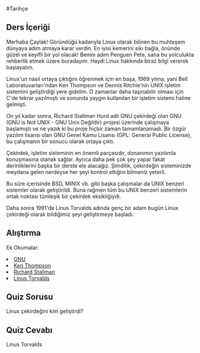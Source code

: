 #Tarihçe

## Ders İçeriği

Merhaba Çaylak! Göründüğü kadarıyla Linux olarak bilinen bu muhteşem dünyaya adım atmaya karar verdin. En iyisi kemerini sıkı bağla, önünde güzel ve keyifli bir yol olacak! Benim adım Penguen Pete, sana bu yolculukta rehberlik etmek üzere buradayım. Haydi Linux hakkında biraz bilgi vererek başlayalım.

Linux'un nasıl ortaya çıktığını öğrenmek için en başa, 1969 yılına, yani Bell Laboratuvarları'ndan Ken Thompson ve Dennis Ritchie'nin UNIX işletim sistemini geliştirdiği yere gidelim. O zamanlar daha taşınabilir olması için C'de tekrar yazılmıştı ve sonunda yaygın kullanılan bir işletim sistemi haline gelmişti.

On yıl kadar sonra, Richard Stallman Hurd adlı GNU çekirdeği olan GNU (GNU is Not UNIX - GNU Unix Değildir) projesi üzerinde çalışmaya başlamıştı ve ne yazık ki bu proje hiçbir zaman tamamlanamadı. Bir özgür yazılım lisansı olan GNU Genel Kamu Lisansı (GPL: General Public License), bu çalışmanın bir sonucu olarak ortaya çıktı.

Çekirdek, işletim sisteminin en önemli parçasıdır, donanımın yazılımla konuşmasına olanak sağlar. Ayrıca daha pek çok şey yapar fakat derinliklerini başka bir derste ele alacağız. Şimdilik, çekirdeğin sisteminizde meydana gelen nerdeyse her şeyi kontrol ettiğini bilmeniz yeterli.

Bu süre içerisinde BSD, MINIX vb. gibi başka çalışmalar da UNIX benzeri sistemler olarak geliştirildi. Buna rağmen tüm bu UNIX benzeri sistemlerin ortak noktası tümleşik bir çekirdek eksikliğiydi.

Daha sonra 1991'de Linus Torvalds adında genç bir adam bugün Linux çekirdeği olarak bildiğimiz şeyi geliştirmeye başladı.

## Alıştırma

Ek Okumalar:
<li><a href='https://www.gnu.org/home.tr.html'>GNU</a></li>
<li><a href='https://tr.wikipedia.org/wiki/Ken_Thompson'>Ken Thompson</a></li>
<li><a href='https://stallman.org/'>Richard Stallman</a></li>
<li><a href='https://tr.wikipedia.org/wiki/Linus_Torvalds'>Linus Torvalds</a></li>

## Quiz Sorusu

Linux çekirdeğini kim geliştirdi?

## Quiz Cevabı

Linus Torvalds
